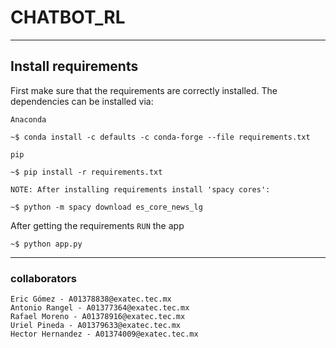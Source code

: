 # CHATBOT_RL
---
## Install requirements
First make sure that the requirements are correctly installed. The dependencies can be installed via: 

`Anaconda`

```shell
~$ conda install -c defaults -c conda-forge --file requirements.txt
```

`pip`

```shell
~$ pip install -r requirements.txt
```
`NOTE: After installing requirements install 'spacy cores': `

```shell
~$ python -m spacy download es_core_news_lg
```
After getting the requirements `RUN` the app

```shell
~$ python app.py
```
---
### collaborators
    Eric Gómez - A01378838@exatec.tec.mx
    Antonio Rangel - A01377364@exatec.tec.mx
    Rafael Moreno - A01378916@exatec.tec.mx
    Uriel Pineda - A01379633@exatec.tec.mx
    Hector Hernandez - A01374009@exatec.tec.mx